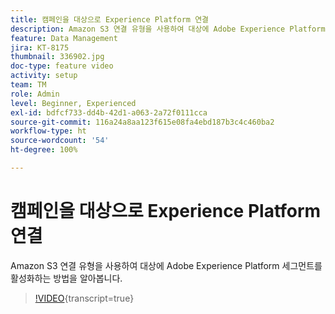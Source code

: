 ```yaml
---
title: 캠페인을 대상으로 Experience Platform 연결
description: Amazon S3 연결 유형을 사용하여 대상에 Adobe Experience Platform 세그먼트를 활성화하는 방법을 알아봅니다.
feature: Data Management
jira: KT-8175
thumbnail: 336902.jpg
doc-type: feature video
activity: setup
team: TM
role: Admin
level: Beginner, Experienced
exl-id: bdfcf733-dd4b-42d1-a063-2a72f0111cca
source-git-commit: 116a24a8aa123f615e08fa4ebd187b3c4c460ba2
workflow-type: ht
source-wordcount: '54'
ht-degree: 100%

---
```


# 캠페인을 대상으로 Experience Platform 연결

Amazon S3 연결 유형을 사용하여 대상에 Adobe Experience Platform 세그먼트를 활성화하는 방법을 알아봅니다.

>[!VIDEO](https://video.tv.adobe.com/v/336902?quality=12&learn=on){transcript=true}
